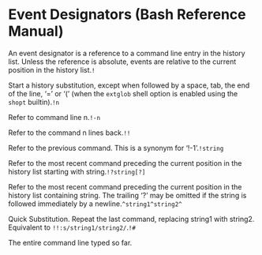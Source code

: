 # Event Designators \(Bash Reference Manual\)

An event designator is a reference to a command line entry in the history list. Unless the reference is absolute, events are relative to the current position in the history list.`!`

Start a history substitution, except when followed by a space, tab, the end of the line, ‘=’ or ‘\(’ \(when the `extglob` shell option is enabled using the `shopt` builtin\).`!n`

Refer to command line n.`!-n`

Refer to the command n lines back.`!!`

Refer to the previous command. This is a synonym for ‘!-1’.`!string`

Refer to the most recent command preceding the current position in the history list starting with string.`!?string[?]`

Refer to the most recent command preceding the current position in the history list containing string. The trailing ‘?’ may be omitted if the string is followed immediately by a newline.`^string1^string2^`

Quick Substitution. Repeat the last command, replacing string1 with string2. Equivalent to `!!:s/string1/string2/`.`!#`

The entire command line typed so far.

